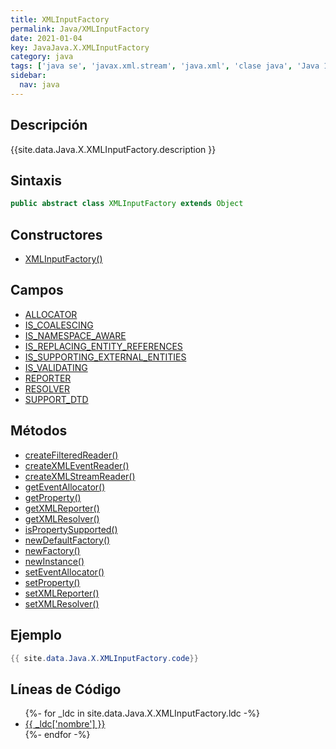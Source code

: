 ```yaml
---
title: XMLInputFactory
permalink: Java/XMLInputFactory
date: 2021-01-04
key: JavaJava.X.XMLInputFactory
category: java
tags: ['java se', 'javax.xml.stream', 'java.xml', 'clase java', 'Java 1.6']
sidebar: 
  nav: java
---
```


## Descripción
{{site.data.Java.X.XMLInputFactory.description }}

## Sintaxis
~~~java
public abstract class XMLInputFactory extends Object
~~~

## Constructores
* [XMLInputFactory()](/Java/XMLInputFactory/XMLInputFactory/)

## Campos
* [ALLOCATOR](/Java/XMLInputFactory/ALLOCATOR)
* [IS_COALESCING](/Java/XMLInputFactory/IS_COALESCING)
* [IS_NAMESPACE_AWARE](/Java/XMLInputFactory/IS_NAMESPACE_AWARE)
* [IS_REPLACING_ENTITY_REFERENCES](/Java/XMLInputFactory/IS_REPLACING_ENTITY_REFERENCES)
* [IS_SUPPORTING_EXTERNAL_ENTITIES](/Java/XMLInputFactory/IS_SUPPORTING_EXTERNAL_ENTITIES)
* [IS_VALIDATING](/Java/XMLInputFactory/IS_VALIDATING)
* [REPORTER](/Java/XMLInputFactory/REPORTER)
* [RESOLVER](/Java/XMLInputFactory/RESOLVER)
* [SUPPORT_DTD](/Java/XMLInputFactory/SUPPORT_DTD)

## Métodos
* [createFilteredReader()](/Java/XMLInputFactory/createFilteredReader)
* [createXMLEventReader()](/Java/XMLInputFactory/createXMLEventReader)
* [createXMLStreamReader()](/Java/XMLInputFactory/createXMLStreamReader)
* [getEventAllocator()](/Java/XMLInputFactory/getEventAllocator)
* [getProperty()](/Java/XMLInputFactory/getProperty)
* [getXMLReporter()](/Java/XMLInputFactory/getXMLReporter)
* [getXMLResolver()](/Java/XMLInputFactory/getXMLResolver)
* [isPropertySupported()](/Java/XMLInputFactory/isPropertySupported)
* [newDefaultFactory()](/Java/XMLInputFactory/newDefaultFactory)
* [newFactory()](/Java/XMLInputFactory/newFactory)
* [newInstance()](/Java/XMLInputFactory/newInstance)
* [setEventAllocator()](/Java/XMLInputFactory/setEventAllocator)
* [setProperty()](/Java/XMLInputFactory/setProperty)
* [setXMLReporter()](/Java/XMLInputFactory/setXMLReporter)
* [setXMLResolver()](/Java/XMLInputFactory/setXMLResolver)

## Ejemplo
~~~java
{{ site.data.Java.X.XMLInputFactory.code}}
~~~

## Líneas de Código
<ul>
{%- for _ldc in site.data.Java.X.XMLInputFactory.ldc -%}
   <li>
       <a href="{{_ldc['url'] }}">{{ _ldc['nombre'] }}</a>
   </li>
{%- endfor -%}
</ul>

